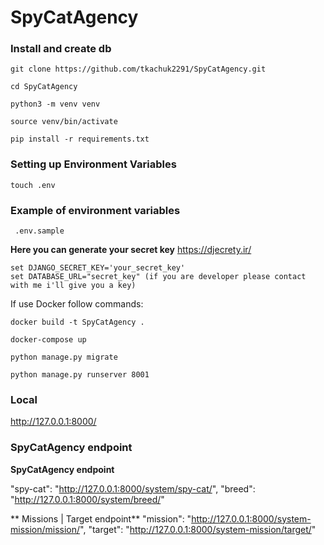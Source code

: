 # SpyCatAgency

###  Install  and create db
```shell
git clone https://github.com/tkachuk2291/SpyCatAgency.git
``` 
```shell
cd SpyCatAgency
```
```shell
python3 -m venv venv  
``` 
```shell
source venv/bin/activate  
```
```shell
pip install -r requirements.txt  
```
### Setting up Environment Variables
```shell
touch .env  
```
### Example of environment variables
``` 
 .env.sample 
```
**Here you can generate your secret key** 
https://djecrety.ir/ 
``` 
set DJANGO_SECRET_KEY='your_secret_key'
set DATABASE_URL="secret_key" (if you are developer please contact with me i'll give you a key)
```


If use Docker follow commands:

```shell
docker build -t SpyCatAgency . 
```

```shell
docker-compose up
```

```shell
python manage.py migrate  
```
```shell
python manage.py runserver 8001 
```

### Local
http://127.0.0.1:8000/

### SpyCatAgency endpoint 

**SpyCatAgency endpoint**

 "spy-cat": "http://127.0.0.1:8000/system/spy-cat/",
 "breed": "http://127.0.0.1:8000/system/breed/"

** Missions | Target endpoint**
    "mission": "http://127.0.0.1:8000/system-mission/mission/",
    "target": "http://127.0.0.1:8000/system-mission/target/"









